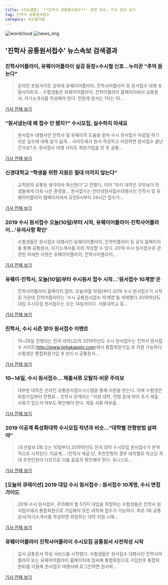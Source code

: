 ```yaml
---
title: (이슈클립) '**진학사 공통원서접수**' 관련 이슈, 기사 모아 보기
tag: 진학사 공통원서접수
category: 이슈클리핑
---
```

![wordcloud](https://s3.ap-northeast-2.amazonaws.com/lyrics101-wordcloud/2018-09-12-1536682240.png)
![news_img](https://user-images.githubusercontent.com/42597476/44507050-1206f400-a6e4-11e8-8d98-7ffbfebb353f.png)
## **'**진학사 공통원서접수**'** 뉴스속보 검색결과
### 진학사어플라이, 유웨이어플라이 실검 등장=수시철 신호...누리꾼 "추억 돋는다"

>온라인 포털사이트 상위에 유웨이어플라이, 진학사어플라이 등 원서접수 대행 포털사이트의... 수험생들은 유웨이어플라이, 진학어플라이 홈페이지에서 공통원서, 자기소개서를 작성해야 한다. 전문재 원서는 1차는 10...

<a href="http://www.kookje.co.kr/news2011/asp/newsbody.asp?code=0300&key=20180911.99099004119" target="_blank">기사 전체 보기</a>

### “원서냈는데 왜 접수 안 됐지?” 수시모집, 실수하지 마세요

>원서접수 대행사인 진학사 및 유웨이의 도움을 받아 수시 원서접수 마감일 하기 쉬운 실수에 대해 알기 쉽게... 사이트에서 원서 작성하고 저장하면 원서접수 끝난 건가요? A. 원서접수 대행 사이트 회원가입을 한 후 공통...

<a href="http://edu.donga.com/?p=article&ps=view&at_no=20180911164902910542" target="_blank">기사 전체 보기</a>

### 신경대학교 “학생을 위한 지원은 절대 아끼지 않는다”

>교직원의 공통된 생각이라 확신한다"고 전했다. 이어 “우리 대학은 무엇보다 학생들에게 더욱 나은 환경을... 원서접수는 인터넷원서접수대행사인 진학사 및 유웨이어플라이 웹페이지에서 오전9시부터 24시간 접수가...

<a href="http://research-paper.co.kr/news/view/51631" target="_blank">기사 전체 보기</a>

### 2019 수시 원서접수 오늘(10일)부터 시작, 유웨이어플라이·진학사어플라이...'유의사항 확인’

>수험생들은 원서접수 대행사인 유웨이어플라이, 진학어플라이 등 공식 홈페이지를 통해 공통원서, 자기소개서를 미리 작성할 수 있다. 2019 수시 원서접수와 관련한 자세한 사항은 유웨이어플라이, 진학사어플라이...

<a href="http://news.hankyung.com/article/201809100017I" target="_blank">기사 전체 보기</a>

### 유웨이·진학사, 오늘(10일)부터 수시원서 접수 시작…'원서접수 10계명'은

>진학사어플라이 홈페이지 캡처. 오늘(9월 10일)부터 2019 수시 원서접수가 시작된 가운데 진학어플라이는 '수시 공통원서접수 10계명'을 게재했다 2019학년도 대입 수시모집 원서접수는 오는 14일까지다. 서울대학교 등...

<a href="http://news20.busan.com/controller/newsController.jsp?newsId=20180910000131" target="_blank">기사 전체 보기</a>

### 진학사, 수시 시즌 맞아 원서접수 이벤트

>10~28일 진행되는 전국 대학(교)의 2019학년도 수시 원서접수는 진학사 원서접수 사이트(http://www.jinhakapply.com)에서 통합회원가입 후 지원 가능하다. 수험생은 통합회원가입 후 반드시 공통원서...

<a href="http://www.chungnamilbo.com/news/articleView.html?idxno=463909" target="_blank">기사 전체 보기</a>

### 10~14일, 수시 원서접수… 제출서류 오탈자·비문 주의보

>대부분 대학은 온라인 공통원서접수시스템을 통해 지원을 받는다. 이에 수험생은 회원가입부터 전형료... 진학사 관계자는 "지원 대학, 전형 등에 따라 추가 제출 서류가 있는지 여부도 확인해야 한다. 제출 서류 여부를...

<a href="http://biz.newdaily.co.kr/site/data/html/2018/09/07/2018090700033.html" target="_blank">기사 전체 보기</a>

### 2019 이공계 특성화대학 수시모집 작년과 비슷…“대학별 전형방법 살펴야”

>/조선일보 DB 오는 10일부터 2019학년도 전국 대학 수시모집 원서접수가 본격적으로 시작된다. 이공계... /진학사 제공 단, 추천전형의 경우 대학별로 학교당 최대 추천인원이 다르므로 이를 꼼꼼히 확인해야 한다. 유니스트...

<a href="http://edu.chosun.com/site/data/html_dir/2018/09/07/2018090701100.html" target="_blank">기사 전체 보기</a>

### [오늘의 큐레이션] 2019 대입 수시 원서접수 : 원서접수 10계명, 수시 면접 가이드

>2019 수시 원서접수, 주의해야 할 5가지 대입을 희망하는 수험생들은 진학사 원서접수에서 통합회원으로 가입해야 모든 대학에 접수가 가능하다. 최초 1회 공통원서/자기소개서를 작성하면 희망하는 대학 지원 시에...

<a href="http://www.ggilbo.com/news/articleView.html?idxno=543645" target="_blank">기사 전체 보기</a>

### 유웨이어플라이 진학사어플라이 수시모집 공통원서 사전작성 시작

>앞서 공통원서 작성 서비스를 시작했다.   수험생들은 원서접수 대행사인 진학사어플라이 또는 유웨이어플라이 홈페이지에 접속해 통합회원으로 가입한후 통합회원ID를 이용해 원서접수 대행사에 로그인하면 원서와...

<a href="http://www.seoulwire.com/news/articleView.html?idxno=25491" target="_blank">기사 전체 보기</a>


